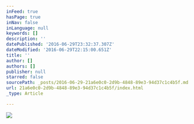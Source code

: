 ```yaml
---
inFeed: true
hasPage: true
inNav: false
inLanguage: null
keywords: []
description: ''
datePublished: '2016-06-29T23:32:37.307Z'
dateModified: '2016-06-29T22:15:00.651Z'
title: ''
author: []
authors: []
publisher: null
starred: false
sourcePath: _posts/2016-06-29-21a6e0c0-2d9b-4848-89e3-94d37c1c4b5f.md
url: 21a6e0c0-2d9b-4848-89e3-94d37c1c4b5f/index.html
_type: Article

---
```

![](https://the-grid-user-content.s3-us-west-2.amazonaws.com/37109a4f-74ed-48c5-9b10-c5f985fc874d.jpg)